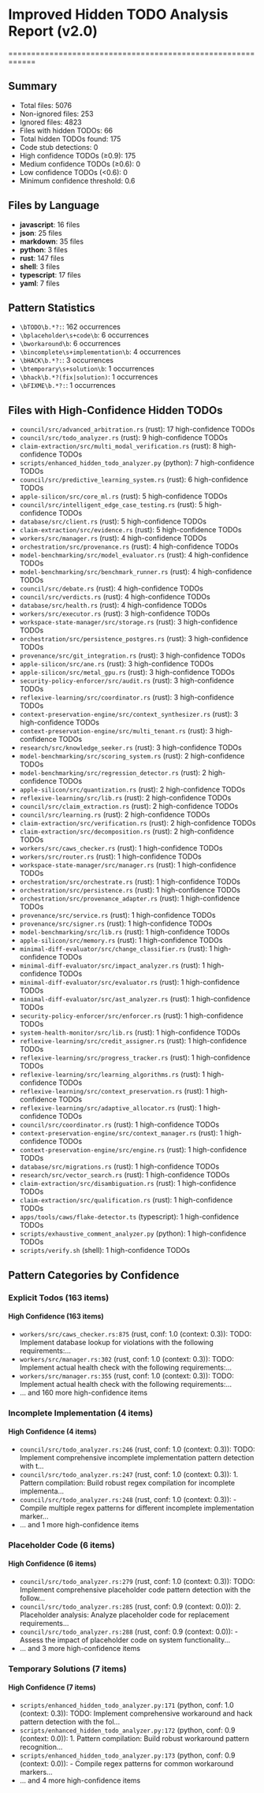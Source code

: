 # Improved Hidden TODO Analysis Report (v2.0)
============================================================

## Summary
- Total files: 5076
- Non-ignored files: 253
- Ignored files: 4823
- Files with hidden TODOs: 66
- Total hidden TODOs found: 175
- Code stub detections: 0
- High confidence TODOs (≥0.9): 175
- Medium confidence TODOs (≥0.6): 0
- Low confidence TODOs (<0.6): 0
- Minimum confidence threshold: 0.6

## Files by Language
- **javascript**: 16 files
- **json**: 25 files
- **markdown**: 35 files
- **python**: 3 files
- **rust**: 147 files
- **shell**: 3 files
- **typescript**: 17 files
- **yaml**: 7 files

## Pattern Statistics
- `\bTODO\b.*?:`: 162 occurrences
- `\bplaceholder\s+code\b`: 6 occurrences
- `\bworkaround\b`: 6 occurrences
- `\bincomplete\s+implementation\b`: 4 occurrences
- `\bHACK\b.*?:`: 3 occurrences
- `\btemporary\s+solution\b`: 1 occurrences
- `\bhack\b.*?(fix|solution)`: 1 occurrences
- `\bFIXME\b.*?:`: 1 occurrences

## Files with High-Confidence Hidden TODOs
- `council/src/advanced_arbitration.rs` (rust): 17 high-confidence TODOs
- `council/src/todo_analyzer.rs` (rust): 9 high-confidence TODOs
- `claim-extraction/src/multi_modal_verification.rs` (rust): 8 high-confidence TODOs
- `scripts/enhanced_hidden_todo_analyzer.py` (python): 7 high-confidence TODOs
- `council/src/predictive_learning_system.rs` (rust): 6 high-confidence TODOs
- `apple-silicon/src/core_ml.rs` (rust): 5 high-confidence TODOs
- `council/src/intelligent_edge_case_testing.rs` (rust): 5 high-confidence TODOs
- `database/src/client.rs` (rust): 5 high-confidence TODOs
- `claim-extraction/src/evidence.rs` (rust): 5 high-confidence TODOs
- `workers/src/manager.rs` (rust): 4 high-confidence TODOs
- `orchestration/src/provenance.rs` (rust): 4 high-confidence TODOs
- `model-benchmarking/src/model_evaluator.rs` (rust): 4 high-confidence TODOs
- `model-benchmarking/src/benchmark_runner.rs` (rust): 4 high-confidence TODOs
- `council/src/debate.rs` (rust): 4 high-confidence TODOs
- `council/src/verdicts.rs` (rust): 4 high-confidence TODOs
- `database/src/health.rs` (rust): 4 high-confidence TODOs
- `workers/src/executor.rs` (rust): 3 high-confidence TODOs
- `workspace-state-manager/src/storage.rs` (rust): 3 high-confidence TODOs
- `orchestration/src/persistence_postgres.rs` (rust): 3 high-confidence TODOs
- `provenance/src/git_integration.rs` (rust): 3 high-confidence TODOs
- `apple-silicon/src/ane.rs` (rust): 3 high-confidence TODOs
- `apple-silicon/src/metal_gpu.rs` (rust): 3 high-confidence TODOs
- `security-policy-enforcer/src/audit.rs` (rust): 3 high-confidence TODOs
- `reflexive-learning/src/coordinator.rs` (rust): 3 high-confidence TODOs
- `context-preservation-engine/src/context_synthesizer.rs` (rust): 3 high-confidence TODOs
- `context-preservation-engine/src/multi_tenant.rs` (rust): 3 high-confidence TODOs
- `research/src/knowledge_seeker.rs` (rust): 3 high-confidence TODOs
- `model-benchmarking/src/scoring_system.rs` (rust): 2 high-confidence TODOs
- `model-benchmarking/src/regression_detector.rs` (rust): 2 high-confidence TODOs
- `apple-silicon/src/quantization.rs` (rust): 2 high-confidence TODOs
- `reflexive-learning/src/lib.rs` (rust): 2 high-confidence TODOs
- `council/src/claim_extraction.rs` (rust): 2 high-confidence TODOs
- `council/src/learning.rs` (rust): 2 high-confidence TODOs
- `claim-extraction/src/verification.rs` (rust): 2 high-confidence TODOs
- `claim-extraction/src/decomposition.rs` (rust): 2 high-confidence TODOs
- `workers/src/caws_checker.rs` (rust): 1 high-confidence TODOs
- `workers/src/router.rs` (rust): 1 high-confidence TODOs
- `workspace-state-manager/src/manager.rs` (rust): 1 high-confidence TODOs
- `orchestration/src/orchestrate.rs` (rust): 1 high-confidence TODOs
- `orchestration/src/persistence.rs` (rust): 1 high-confidence TODOs
- `orchestration/src/provenance_adapter.rs` (rust): 1 high-confidence TODOs
- `provenance/src/service.rs` (rust): 1 high-confidence TODOs
- `provenance/src/signer.rs` (rust): 1 high-confidence TODOs
- `model-benchmarking/src/lib.rs` (rust): 1 high-confidence TODOs
- `apple-silicon/src/memory.rs` (rust): 1 high-confidence TODOs
- `minimal-diff-evaluator/src/change_classifier.rs` (rust): 1 high-confidence TODOs
- `minimal-diff-evaluator/src/impact_analyzer.rs` (rust): 1 high-confidence TODOs
- `minimal-diff-evaluator/src/evaluator.rs` (rust): 1 high-confidence TODOs
- `minimal-diff-evaluator/src/ast_analyzer.rs` (rust): 1 high-confidence TODOs
- `security-policy-enforcer/src/enforcer.rs` (rust): 1 high-confidence TODOs
- `system-health-monitor/src/lib.rs` (rust): 1 high-confidence TODOs
- `reflexive-learning/src/credit_assigner.rs` (rust): 1 high-confidence TODOs
- `reflexive-learning/src/progress_tracker.rs` (rust): 1 high-confidence TODOs
- `reflexive-learning/src/learning_algorithms.rs` (rust): 1 high-confidence TODOs
- `reflexive-learning/src/context_preservation.rs` (rust): 1 high-confidence TODOs
- `reflexive-learning/src/adaptive_allocator.rs` (rust): 1 high-confidence TODOs
- `council/src/coordinator.rs` (rust): 1 high-confidence TODOs
- `context-preservation-engine/src/context_manager.rs` (rust): 1 high-confidence TODOs
- `context-preservation-engine/src/engine.rs` (rust): 1 high-confidence TODOs
- `database/src/migrations.rs` (rust): 1 high-confidence TODOs
- `research/src/vector_search.rs` (rust): 1 high-confidence TODOs
- `claim-extraction/src/disambiguation.rs` (rust): 1 high-confidence TODOs
- `claim-extraction/src/qualification.rs` (rust): 1 high-confidence TODOs
- `apps/tools/caws/flake-detector.ts` (typescript): 1 high-confidence TODOs
- `scripts/exhaustive_comment_analyzer.py` (python): 1 high-confidence TODOs
- `scripts/verify.sh` (shell): 1 high-confidence TODOs

## Pattern Categories by Confidence
### Explicit Todos (163 items)
#### High Confidence (163 items)
- `workers/src/caws_checker.rs:875` (rust, conf: 1.0 (context: 0.3)): TODO: Implement database lookup for violations with the following requirements:...
- `workers/src/manager.rs:302` (rust, conf: 1.0 (context: 0.3)): TODO: Implement actual health check with the following requirements:...
- `workers/src/manager.rs:355` (rust, conf: 1.0 (context: 0.3)): TODO: Implement actual health check with the following requirements:...
- ... and 160 more high-confidence items

### Incomplete Implementation (4 items)
#### High Confidence (4 items)
- `council/src/todo_analyzer.rs:246` (rust, conf: 1.0 (context: 0.3)): TODO: Implement comprehensive incomplete implementation pattern detection with t...
- `council/src/todo_analyzer.rs:247` (rust, conf: 1.0 (context: 0.3)): 1. Pattern compilation: Build robust regex compilation for incomplete implementa...
- `council/src/todo_analyzer.rs:248` (rust, conf: 1.0 (context: 0.3)): - Compile multiple regex patterns for different incomplete implementation marker...
- ... and 1 more high-confidence items

### Placeholder Code (6 items)
#### High Confidence (6 items)
- `council/src/todo_analyzer.rs:279` (rust, conf: 1.0 (context: 0.3)): TODO: Implement comprehensive placeholder code pattern detection with the follow...
- `council/src/todo_analyzer.rs:285` (rust, conf: 0.9 (context: 0.0)): 2. Placeholder analysis: Analyze placeholder code for replacement requirements...
- `council/src/todo_analyzer.rs:288` (rust, conf: 0.9 (context: 0.0)): - Assess the impact of placeholder code on system functionality...
- ... and 3 more high-confidence items

### Temporary Solutions (7 items)
#### High Confidence (7 items)
- `scripts/enhanced_hidden_todo_analyzer.py:171` (python, conf: 1.0 (context: 0.3)): TODO: Implement comprehensive workaround and hack pattern detection with the fol...
- `scripts/enhanced_hidden_todo_analyzer.py:172` (python, conf: 0.9 (context: 0.0)): 1. Pattern compilation: Build robust workaround pattern recognition...
- `scripts/enhanced_hidden_todo_analyzer.py:173` (python, conf: 0.9 (context: 0.0)): - Compile regex patterns for common workaround markers...
- ... and 4 more high-confidence items
